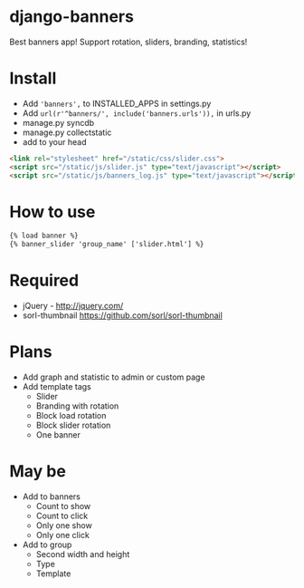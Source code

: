 ﻿django-banners
=========
Best banners app! Support rotation, sliders, branding, statistics!

# Install
* Add ```'banners',``` to INSTALLED_APPS in settings.py
* Add ```url(r'^banners/', include('banners.urls')),``` in urls.py
* manage.py syncdb
* manage.py collectstatic
* add to your head

```html
<link rel="stylesheet" href="/static/css/slider.css">
<script src="/static/js/slider.js" type="text/javascript"></script>
<script src="/static/js/banners_log.js" type="text/javascript"></script>
```
# How to use
```html
{% load banner %}
{% banner_slider 'group_name' ['slider.html'] %}
```

# Required
* jQuery - http://jquery.com/
* sorl-thumbnail https://github.com/sorl/sorl-thumbnail

# Plans
* Add graph and statistic to admin or custom page
* Add template tags
	* Slider
	* Branding with rotation
	* Block load rotation
	* Block slider rotation
	* One banner

# May be
* Add to banners
	* Count to show
	* Count to click
	* Only one show
	* Only one click
* Add to group
	* Second width and height
	* Type
	* Template
